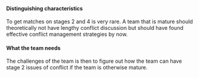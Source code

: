 #### Distinguishing characteristics
To get matches on stages 2 and 4 is very rare. A team that is mature should theoretically not have lengthy conflict discussion but should have found effective conflict management strategies by now.

#### What the team needs
The challenges of the team is then to figure out how the team can have stage 2 issues of conflict if the team is otherwise mature.

